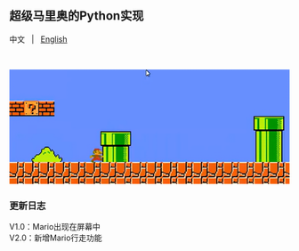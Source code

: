 ## 超级马里奥的Python实现
<p align="left">
    中文 &nbsp | &nbsp <a href="README.md">English</a>
</p>
<br>
<p align="center">
    <img src="./.asset/top_logo.png" 
<p>
<br>


### 更新日志
V1.0：Mario出现在屏幕中<br>
V2.0：新增Mario行走功能<br>
